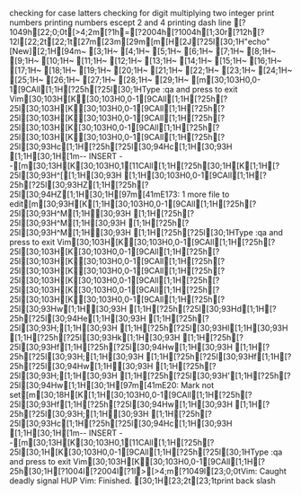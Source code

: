  checking for case latters
checking for digit
multiplying two integer
 print numbers 
printing numbers escept 2 and 4
printing dash line
[?1049h[22;0;0t[>4;2m[?1h=[?2004h[?1004h[1;30r[?12h[?12l[22;2t[22;1t[27m[23m[29m[m[H[2J[?25l[30;1H"echo" [New][2;1H[94m~                                                                                                                       [3;1H~                                                                                                                       [4;1H~                                                                                                                       [5;1H~                                                                                                                       [6;1H~                                                                                                                       [7;1H~                                                                                                                       [8;1H~                                                                                                                       [9;1H~                                                                                                                       [10;1H~                                                                                                                       [11;1H~                                                                                                                       [12;1H~                                                                                                                       [13;1H~                                                                                                                       [14;1H~                                                                                                                       [15;1H~                                                                                                                       [16;1H~                                                                                                                       [17;1H~                                                                                                                       [18;1H~                                                                                                                       [19;1H~                                                                                                                       [20;1H~                                                                                                                       [21;1H~                                                                                                                       [22;1H~                                                                                                                       [23;1H~                                                                                                                       [24;1H~                                                                                                                       [25;1H~                                                                                                                       [26;1H~                                                                                                                       [27;1H~                                                                                                                       [28;1H~                                                                                                                       [29;1H~                                                                                                                       [m[30;103H0,0-1[9CAll[1;1H[?25h[?25l[30;1HType  :qa  and press <Enter> to exit Vim[30;103H[K[30;103H0,0-1[9CAll[1;1H[?25h[?25l[30;103H[K[30;103H0,0-1[9CAll[1;1H[?25h[?25l[30;103H[K[30;103H0,0-1[9CAll[1;1H[?25h[?25l[30;103H[K[30;103H0,0-1[9CAll[1;1H[?25h[?25l[30;103H[K[30;103H0,0-1[9CAll[1;1H[?25h[?25l[30;93Hc[1;1H[?25h[?25l[30;94Hc[1;1H[30;93H  [1;1H[30;1H[1m-- INSERT --[m[30;13H[K[30;103H0,1[11CAll[1;1H[?25h[30;1H[K[1;1H[?25l[30;93H^[[1;1H[30;93H  [1;1H[30;103H0,0-1[9CAll[1;1H[?25h[?25l[30;93HZ[1;1H[?25h[?25l[30;94HZ[1;1H[30;1H[97m[41mE173: 1 more file to edit[m[30;93H[K[1;1H[30;103H0,0-1[9CAll[1;1H[?25h[?25l[30;93H^M[1;1H[30;93H  [1;1H[?25h[?25l[30;93H^M[1;1H[30;93H  [1;1H[?25h[?25l[30;93H^M[1;1H[30;93H  [1;1H[?25h[?25l[30;1HType  :qa  and press <Enter> to exit Vim[30;103H[K[30;103H0,0-1[9CAll[1;1H[?25h[?25l[30;103H[K[30;103H0,0-1[9CAll[1;1H[?25h[?25l[30;103H[K[30;103H0,0-1[9CAll[1;1H[?25h[?25l[30;103H[K[30;103H0,0-1[9CAll[1;1H[?25h[?25l[30;103H[K[30;103H0,0-1[9CAll[1;1H[?25h[?25l[30;103H[K[30;103H0,0-1[9CAll[1;1H[?25h[?25l[30;103H[K[30;103H0,0-1[9CAll[1;1H[?25h[?25l[30;93Hw[1;1H[30;93H [1;1H[?25h[?25l[30;93Hd[1;1H[?25h[?25l[30;94He[1;1H[30;93H  [1;1H[?25h[?25l[30;93H;[1;1H[30;93H [1;1H[?25h[?25l[30;93Hl[1;1H[30;93H [1;1H[?25h[?25l[30;93Hk[1;1H[30;93H [1;1H[?25h[?25l[30;93Hf[1;1H[?25h[?25l[30;94Hw[1;1H[30;93H  [1;1H[?25h[?25l[30;93H;[1;1H[30;93H [1;1H[?25h[?25l[30;93Hf[1;1H[?25h[?25l[30;94Hw[1;1H[30;93H  [1;1H[?25h[?25l[30;93H;[1;1H[30;93H [1;1H[?25h[?25l[30;93H'[1;1H[?25h[?25l[30;94Hw[1;1H[30;1H[97m[41mE20: Mark not set[m[30;18H[K[1;1H[30;103H0,0-1[9CAll[1;1H[?25h[?25l[30;93Hf[1;1H[?25h[?25l[30;94Hw[1;1H[30;93H  [1;1H[?25h[?25l[30;93H;[1;1H[30;93H [1;1H[?25h[?25l[30;93Hc[1;1H[?25h[?25l[30;94Hc[1;1H[30;93H  [1;1H[30;1H[1m-- INSERT --[m[30;13H[K[30;103H0,1[11CAll[1;1H[?25h[?25l[30;1H[K[30;103H0,0-1[9CAll[1;1H[?25h[?25l[30;1HType  :qa  and press <Enter> to exit Vim[30;103H[K[30;103H0,0-1[9CAll[1;1H[?25h[30;1H[?1004l[?2004l[?1l>[>4;m[?1049l[23;0;0tVim: Caught deadly signal HUP
Vim: Finished.
[30;1H[23;2t[23;1tprint back slash

